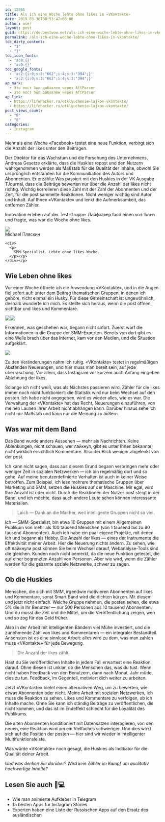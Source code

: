 ```yaml
---
id: 12565
title: Als ich eine Woche lebte ohne likes in «VKontakte»
date: 2019-09-30T08:53:47+00:00
author: user
layout: post
guid: https://de.bestwow.net/als-ich-eine-woche-lebte-ohne-likes-in-vkontakte/
permalink: /als-ich-eine-woche-lebte-ohne-likes-in-vkontakte/
tdc_dirty_content:
  - "1"
  - "1"
tdc_icon_fonts:
  - 'a:0:{}'
  - 'a:0:{}'
tdc_google_fonts:
  - 'a:2:{i:0;s:3:"662";i:4;s:3:"394";}'
  - 'a:2:{i:0;s:3:"662";i:4;s:3:"394";}'
ap_mark:
  - Это пост был добавлен через AftParser
  - Это пост был добавлен через AftParser
ap_link:
  - https://lifehacker.ru/otklyuchenie-lajkov-vkontakte/
  - https://lifehacker.ru/otklyuchenie-lajkov-vkontakte/
post_views_count:
  - "8"
  - "8"
categories:
  - Instagram
---
```

Mehr als eine Woche «Facebook» testet eine neue Funktion, verbirgt sich die Anzahl der likes unter den Beiträgen.

Der Direktor für das Wachstum und die Forschung des Unternehmens, Andreas Gesetze erklärte, dass die Huskies repost und den Nutzern wahrgenommen werden als Maßstab für die Qualität der Inhalte, obwohl Sie ursprünglich entstanden für die Kommunikation des Autors und Abonnenten. Er erzählte <span><span> Was passiert mit den Huskies in der VK </span> </span> Ausgabe TJournal, dass die Beiträge bewerten nur über die Anzahl der likes nicht richtig. Wichtig korrelieren diese Zahl mit der Zahl der Abonnenten und der Zeit, für die post sammelte Reaktionen. Nicht weniger wichtig sind Autor und Inhalt. Auf Ihnen «VKontakte» und lenkt die Aufmerksamkeit, das entfernen Zähler.

Innovation erleben auf der Test-Gruppe. Лайфхакер fand einen von Ihnen und fragte, was war die Woche ohne likes.

<div>
  <div>
    <img src="https://de.bestwow.net/wp-content/uploads/2019/09/-1.jpg" />
  </div>
  
  <div>
    <div>
      Michael Пляскин
    </div>
    
    <div>
      <p>
        SMM-Spezialist. Lebte ohne likes Woche.
      </p></p>
    </div></p>
  </div></p>
</div>

## Wie Leben ohne likes

Vor einer Woche öffnete ich die Anwendung «VKontakte», und in die Augen fiel sofort auf: unter dem Beitrag thematischen Gruppen, in denen ich gehöre, nicht einmal ein Husky. Für diese Gemeinschaft ist ungewöhnlich, deshalb wunderte ich mich. Es stellte sich heraus, wenn die post öffnen, sichtbar und likes und Kommentare.

![](https://de.bestwow.net/wp-content/uploads/2019/09/-2.jpg)![](https://de.bestwow.net/wp-content/uploads/2019/09/-3.jpg) 

Erkennen, was geschehen war, begann nicht sofort. Zuerst warf die Informationen in die Gruppe der SMM-Experten. Bereits von dort gibt es eine Welle brach über das Internet, kam vor den Medien, und die Situation aufgeklärt.

![](https://de.bestwow.net/wp-content/uploads/2019/09/-4.jpg) 

Zu den Veränderungen nahm ich ruhig. «VKontakte» testet in regelmäßigen Abständen Neuerungen, und hier muss man bereit sein, auf jede überraschung. Vor allem, dass Instagram vor kurzem auch Anfang eingeben Ablehnung der likes.

Solange ich nicht weiß, was als Nächstes passieren wird. Zähler für die likes immer noch nicht funktioniert: die Statistik wird nur beim Wechsel auf den posten. Ich habe nicht angegeben, wird es wieder alles, wie es war. Die Verwaltung der «VKontakte» hat das Recht, Neuerungen einzuführen, von meinen Launen Ihrer Arbeit nicht abhängen kann. Darüber hinaus sehe ich nicht nur Maßstab und kann nur die Meinung zu äußern.

## Was war mit dem Band

Das Band wurde anders Aussehen — mehr als Nachrichten. Keine Ablenkungen, nicht schauen, wer лайкнул, gibt es unter Ihnen bekannte, nicht wirklich ersichtlich Kommentare. Also der Blick weniger abgelenkt von der post.</p> 

Ich kann nicht sagen, dass aus diesem Grund begann verbringen mehr oder weniger Zeit in sozialen Netzwerken — ich bin regelmäßig dort und so gehe. Auf meine benutzerdefinierte Verhalten ist auch in keiner Weise betroffen. Zum Beispiel, ich lese mehrere thematische Gruppen über Marketing und SMM, setzen die Huskies auf der Maschine. Mir egal, wird Ihre Anzahl ist oder nicht. Durch die Reaktionen der Nutzer post steigt in der Band, und ich möchte, dass auch andere Leute sehen können interessante Materialien.

> Laich — Dank an die Macher, weil intelligente Gruppen nicht so viel.

Ich — SMM-Spezialist, bin etwa 10 Gruppen mit einem Allgemeinen Publikum von mehr als 100 tausend Menschen (von 1 tausend bis zu 60 tausend Abonnenten). Auch ich habe ein paar eigene Projekte, mit denen ich und begann als Hobby. Die Anzahl der likes — eines der Instrumente die Effektivität meiner Arbeit. Hier die Neuerung nichts ändern. Zu sehen, wie oft лайкнули post können Sie beim Wechsel darauf, Webanalyse-Tools sind die gleichen. Kunden noch nicht bemerkt, da die neue Funktion getestet, die auf einer begrenzten Anzahl von Personen. Aber wie wird, wenn die Zähler werden für die gesamte soziale Netzwerke, schwer zu sagen.

## Ob die Huskies

Menschen, die sich mit SMM, irgendwie motivieren Abonnenten auf likes und Kommentare, sonst Smart Band wird die dichten kürzen. Mit diesem und jetzt nicht einfach. Welche Gruppe nehmen, die posten sehen, die etwa 5% die in Ihr Benutzer — nur 500 Personen aus 10 tausend Abonnenten. Und du musst die Zeit und die Mittel, um die Veröffentlichung zeigen, wen und so zog für das Geld früher.

Also in der Arbeit mit intelligenten Bändern viel Mühe investiert, und die zunehmende Zahl von likes und Kommentaren — ein integraler Bestandteil. Ansonsten ist es eine sinnlose Arbeit: alles wird zu dem, was man zahlen muss «VKontakte» für jede Bewegung.

> Die Anzahl der likes zählt.

Hast du Sie veröffentlichen Inhalte in jedem Fall erwartest eine Reaktion darauf. Ohne diesen ist unklar, ob die Menschen das, was du tust. Wenn nicht haben Feedback von den Benutzern, dann nach Monat, Jahr müde, dies zu tun. Feedback, im Gegenteil, motiviert dich weiter zu arbeiten.

Jetzt «VKontakte» bietet einen alternativen Weg, um zu bewerten, wie etwas Abonnenten oder nicht. Meine Arbeit mit sozialen Netzwerken, ich muss die Reaktion zu sehen. Likes und Kommentare zu verfolgen, ob ich Inhalte mache. Ohne Sie kann ich ständig Beiträge zu veröffentlichen, die nicht kommen, und das ist im Endeffekt schlecht für die Loyalität des Publikums.

Die alten Abonnenten konditioniert mit Datensätzen interagieren, von den neuen, eine Reaktion wird um ein Vielfaches schwieriger. Und dies wirkt sich auf die Position der posten — hier sind wir wieder in intelligenter Multifunktionsleiste.

Was würde «VKontakte» noch gesagt, die Huskies als Indikator für die Qualität deiner Arbeit.

_Und was denken Sie darüber? Wird kein Zähler im Kampf um qualitativ hochwertige Inhalte?_

<div>
  <h2 class="read-also__title">
    <span>Lesen Sie auch</span> <span>👩💻 </span>
  </h2>
  
  <ul class="read-also__list">
    <li>
      Wie man animierte Aufkleber in Telegram
    </li>
    <li>
      15 besten Apps für Instagram Stories
    </li>
    <li>
      Experten haben eine Liste der Russischen Apps auf den Ersatz des ausländischen
    </li>
  </ul>
</div>